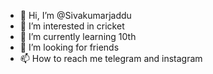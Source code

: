 - 👋 Hi, I’m @Sivakumarjaddu
- 👀 I’m interested in cricket
- 🌱 I’m currently learning 10th
- 💞️ I’m looking for friends
- 📫 How to reach me telegram and instagram 

<!---
Sivakumarjaddu/Sivakumarjaddu is a ✨ special ✨ repository because its `README.md` (this file) appears on your GitHub profile.
You can click the Preview link to take a look at your changes.
--->
